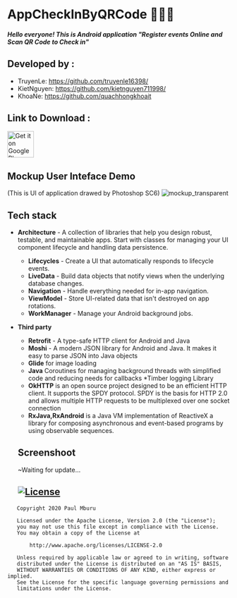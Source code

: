 # AppCheckInByQRCode 🚧👷🔧️

##### Hello everyone! This is Android application "Register events Online and Scan QR Code to Check in"

## Developed by :
* TruyenLe: https://github.com/truyenle16398/
* KietNguyen: https://github.com/kietnguyen711998/
* KhoaNe: https://github.com/quachhongkhoait

## Link to Download  :
<a href="#"><img alt="Get it on Google Play" src="https://play.google.com/intl/en_us/badges/images/generic/en-play-badge.png" height=60px /></a>

## Mockup User Inteface Demo
(This is UI of application drawed by Photoshop SC6)
![mockup_transparent](https://user-images.githubusercontent.com/55780534/82993099-45e61a80-a02a-11ea-92f3-392ebc8721d2.png)

## Tech stack
* <b>Architecture</b> - A collection of libraries that help you design robust, testable, and maintainable apps. Start with classes for managing your UI component lifecycle and handling data persistence.
  * <b>Lifecycles</b> - Create a UI that automatically responds to lifecycle events.
  * <b>LiveData</b> - Build data objects that notify views when the underlying database changes.
  * <b>Navigation</b> - Handle everything needed for in-app navigation.
  * <b>ViewModel</b> - Store UI-related data that isn't destroyed on app rotations.
  * <b>WorkManager</b> - Manage your Android background jobs.
* <b>Third party</b>
  * <b>Retrofit</b> - A type-safe HTTP client for Android and Java
  * <b>Moshi</b> - A modern JSON library for Android and Java. It makes it easy to parse JSON into Java objects
  * <b>Glide</b> for image loading
  * <b>Java</b> Coroutines for managing background threads with simplified code and reducing needs for callbacks *Timber logging Library
  * <b>OkHTTP</b> is an open source project designed to be an efficient HTTP client. It supports the SPDY protocol. SPDY is the basis for HTTP 2.0 and allows multiple HTTP requests to be multiplexed over one socket connection
  * <b>RxJava,RxAndroid</b> is a Java VM implementation of ReactiveX a library for composing asynchronous and event-based programs by using observable sequences.
  
  ## Screenshoot
  ~Waiting for update...
  
  ## [![License](https://img.shields.io/badge/License-Apache%202.0-blue.svg)](https://opensource.org/licenses/Apache-2.0)
```
   Copyright 2020 Paul Mburu

   Licensed under the Apache License, Version 2.0 (the "License");
   you may not use this file except in compliance with the License.
   You may obtain a copy of the License at

       http://www.apache.org/licenses/LICENSE-2.0

   Unless required by applicable law or agreed to in writing, software
   distributed under the License is distributed on an "AS IS" BASIS,
   WITHOUT WARRANTIES OR CONDITIONS OF ANY KIND, either express or implied.
   See the License for the specific language governing permissions and
   limitations under the License.
   ```
